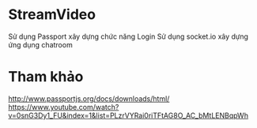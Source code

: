 # StreamVideo
Sử dụng Passport xây dựng chức năng Login 
Sử dụng socket.io xây dựng ứng dụng chatroom
# Tham khảo
http://www.passportjs.org/docs/downloads/html/
https://www.youtube.com/watch?v=0snG3Dy1_FU&index=1&list=PLzrVYRai0riTFtAG8O_AC_bMtLENBqpWh
